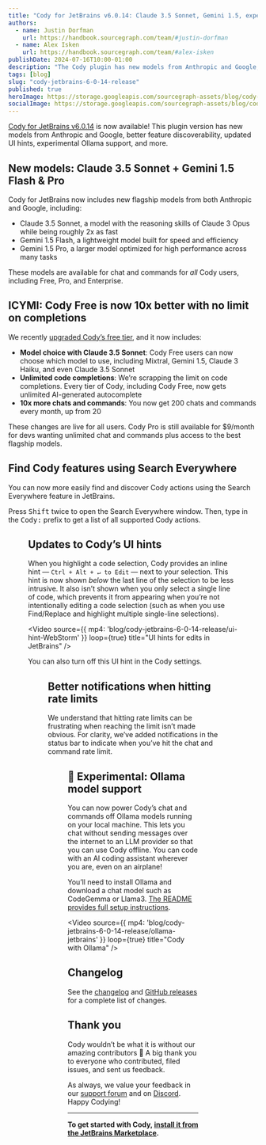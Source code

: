 ```yaml
---
title: "Cody for JetBrains v6.0.14: Claude 3.5 Sonnet, Gemini 1.5, experimental Ollama support, and more"
authors:
  - name: Justin Dorfman
    url: https://handbook.sourcegraph.com/team/#justin-dorfman
  - name: Alex Isken
    url: https://handbook.sourcegraph.com/team/#alex-isken
publishDate: 2024-07-16T10:00-01:00
description: "The Cody plugin has new models from Anthropic and Google, better feature discoverability, updated UI hints, experimental Ollama support, and more."
tags: [blog]
slug: "cody-jetbrains-6-0-14-release"
published: true
heroImage: https://storage.googleapis.com/sourcegraph-assets/blog/cody-jetbrains-6-0-14-release/cody-for-jetbrains-v6.0.14-og.jpg
socialImage: https://storage.googleapis.com/sourcegraph-assets/blog/cody-jetbrains-6-0-14-release/cody-for-jetbrains-v6.0.14-og.jpg
--- 
```


[Cody for JetBrains v6.0.14](https://plugins.jetbrains.com/plugin/9682-cody-ai-coding-assistant-with-autocomplete--chat) is now available! This plugin version has new models from Anthropic and Google, better feature discoverability, updated UI hints, experimental Ollama support, and more.

## New models: Claude 3.5 Sonnet + Gemini 1.5 Flash & Pro

Cody for JetBrains now includes new flagship models from both Anthropic and Google, including:

* Claude 3.5 Sonnet, a model with the reasoning skills of Claude 3 Opus while being roughly 2x as fast
* Gemini 1.5 Flash, a lightweight model built for speed and efficiency
* Gemini 1.5 Pro, a larger model optimized for high performance across many tasks

These models are available for chat and commands for _all_ Cody users, including Free, Pro, and Enterprise.

## ICYMI: Cody Free is now 10x better with no limit on completions

We recently [upgraded Cody’s free tier](https://sourcegraph.com/blog/making-cody-free-10x-better), and it now includes:

* **Model choice with Claude 3.5 Sonnet**: Cody Free users can now choose which model to use, including Mixtral, Gemini 1.5, Claude 3 Haiku, and even Claude 3.5 Sonnet
* **Unlimited code completions**: We’re scrapping the limit on code completions. Every tier of Cody, including Cody Free, now gets unlimited AI-generated autocomplete
* **10x more chats and commands**: You now get 200 chats and commands every month, up from 20

These changes are live for all users. Cody Pro is still available for $9/month for devs wanting unlimited chat and commands plus access to the best flagship models.

## Find Cody features using Search Everywhere

You can now more easily find and discover Cody actions using the Search Everywhere feature in JetBrains.

Press <kbd>Shift</kbd> twice to open the Search Everywhere window. Then, type in the <kbd>Cody:</kbd> prefix to get a list of all supported Cody actions.

<Figure
  src="https://storage.googleapis.com/sourcegraph-assets/blog/cody-jetbrains-6-0-14-release/search-everywhere-cody.png"
  alt="Search Everywhere for Cody actions"
/>

## Updates to Cody’s UI hints

When you highlight a code selection, Cody provides an inline hint — `Ctrl + Alt + ↵ to Edit` — next to your selection. This hint is now shown _below_ the last line of the selection to be less intrusive. It also isn’t shown when you only select a single line of code, which prevents it from appearing when you’re not intentionally editing a code selection (such as when you use Find/Replace and highlight multiple single-line selections).

<Video
  source={{
    mp4: 'blog/cody-jetbrains-6-0-14-release/ui-hint-WebStorm'
  }}
  loop={true}
  title="UI hints for edits in JetBrains"
/>

You can also turn off this UI hint in the Cody settings.

<Figure
  src="https://storage.googleapis.com/sourcegraph-assets/blog/cody-jetbrains-6-0-14-release/ui-hint.png"
  alt="Settings for UI hints"
/>

## Better notifications when hitting rate limits

We understand that hitting rate limits can be frustrating when reaching the limit isn’t made obvious. For clarity, we’ve added notifications in the status bar to indicate when you’ve hit the chat and command rate limit.

<Figure
  src="https://storage.googleapis.com/sourcegraph-assets/blog/cody-jetbrains-6-0-14-release/rate-limit-notification.png"
  alt="Rate limit notification in the status bar"
/>

## 🧪 Experimental: Ollama model support

You can now power Cody’s chat and commands off Ollama models running on your local machine. This lets you chat without sending messages over the internet to an LLM provider so that you can use Cody offline. You can code with an AI coding assistant wherever you are, even on an airplane!

You’ll need to install Ollama and download a chat model such as CodeGemma or Llama3. [The README provides full setup instructions](https://sourcegraph.com/github.com/sourcegraph/jetbrains/-/blob/README.md#use-ollama-models-for-chat--commands).

<Video
  source={{
    mp4: 'blog/cody-jetbrains-6-0-14-release/ollama-jetbrains'
  }}
  loop={true}
  title="Cody with Ollama"
/>

## Changelog

See the [changelog](https://github.com/sourcegraph/jetbrains/releases/tag/v6.0.14) and [GitHub releases](https://github.com/sourcegraph/jetbrains/releases) for a complete list of changes.

## Thank you

Cody wouldn’t be what it is without our amazing contributors 💖 A big thank you to everyone who contributed, filed issues, and sent us feedback.

As always, we value your feedback in our [support forum](https://community.sourcegraph.com/) and on [Discord](https://discord.com/servers/sourcegraph-969688426372825169). Happy Codying!

---

**To get started with Cody, [install it from the JetBrains Marketplace](https://plugins.jetbrains.com/plugin/9682-cody-ai-coding-assistant-with-autocomplete--chat).**

